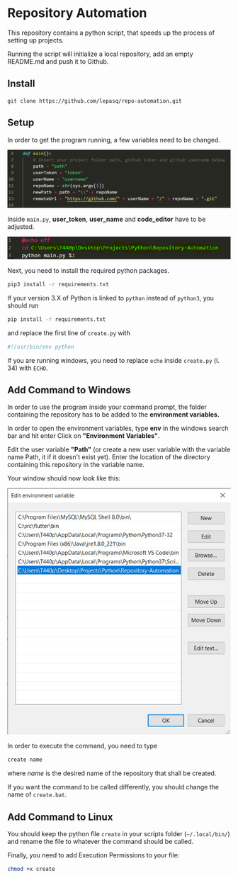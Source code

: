 # Repository Automation

This repository contains a python script, that speeds up the process of setting up projects.

Running the script will initialize a local repository, add an empty README.md and push it to Github.

## Install

```git
git clone https://github.com/lepasq/repo-automation.git
```

## Setup

In order to get the program running, a few variables need to be changed.

![alt Screenshot](https://github.com/lepasq/repo-automation/blob/master/screenshots/python.png "Variables to be changed inside create.py")

Inside ``main.py``, **user_token**,  **user_name**  and **code_editor** have to be adjusted.

![alt Screenshot](https://github.com/lepasq/repo-automation/blob/master/screenshots/batch.png "Path to be changed inside create.bat")

Next, you need to install the required python packages.
```sh
pip3 install -r requirements.txt
```

If your version 3.X of Python is linked to 
`python` instead of `python3`, you should run


```sh
pip install -r requirements.txt
```
and replace the first line of `create.py` with
```sh
#!/usr/bin/env python
```

If you are running windows, you need to replace `echo` inside `create.py` (l. 34) with `ECHO`.


## Add Command to Windows 

In order to use the program inside your command prompt, the folder containing the repository has to be added to the **environment variables.**

In order to open the environment variables, type **env** in the windows search bar and hit enter
Click on **"Environment Variables"**.

Edit the user variable **"Path"** (or create a new user variable with the variable name Path, it if it doesn't exist yet).
Enter the location of the directory containing this repository in the variable name.

Your window should now look like this:

![alt Screenshot](https://github.com/lepasq/repo-automation/blob/master/screenshots/env.png "Environment Variables window")

In order to execute the command, you need to type

```sh
create name
```

 where _name_ is the desired name of the repository that shall be created.

 If you want the command to be called differently, you should change the name of `create.bat`.


## Add Command to Linux 

You should keep the python file `create` in your scripts folder (`~/.local/bin/`) and rename the file to whatever the command should be called.

Finally, you need to add Execution Permissions to your file:

```sh
chmod +x create
```